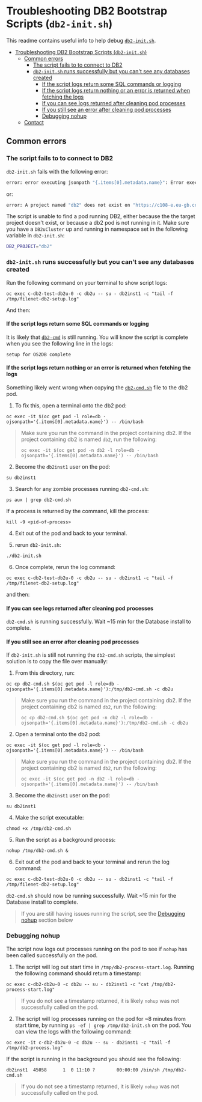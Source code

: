 # Troubleshooting DB2 Bootstrap Scripts (`db2-init.sh`)

This readme contains useful info to help debug [`db2-init.sh`](./db2-init.sh).

- [Troubleshooting DB2 Bootstrap Scripts (`db2-init.sh`)](#troubleshooting-db2-bootstrap-scripts---db2-initsh--)
  * [Common errors](#common-errors)
    + [The script fails to to connect to DB2](#the-script-fails-to-to-connect-to-db2)
    + [`db2-init.sh` runs successfully but you can't see any databases created](#-db2-initsh--runs-successfully-but-you-can-t-see-any-databases-created)
      - [If the script logs return some SQL commands or logging](#if-the-script-logs-return-some-sql-commands-or-logging)
      - [If the script logs return nothing or an error is returned when fetching the logs](#if-the-script-logs-return-nothing-or-an-error-is-returned-when-fetching-the-logs)
      - [If you can see logs returned after cleaning pod processes](#if-you-can-see-logs-returned-after-cleaning-pod-processes)
      - [If you still see an error after cleaning pod processes](#if-you-still-see-an-error-after-cleaning-pod-processes)
      - [Debugging nohup](#debugging-nohup)
  * [Contact](#contact)


## Common errors

### The script fails to to connect to DB2


`db2-init.sh` fails with the following error:

```bash
error: error executing jsonpath "{.items[0].metadata.name}": Error executing template: array index out of bounds: index 0, length 0.
```

or: 

```bash
error: A project named "db2" does not exist on "https://c108-e.eu-gb.containers.cloud.ibm.com:32718".
```

The script is unable to find a pod running DB2, either because the the target project doesn't exist, or because a db2 pod is not running in it. Make sure you have a `DB2uCluster` up and running in namespace set in the following variable in `db2-init.sh`:

```bash
DB2_PROJECT="db2"
```

### `db2-init.sh` runs successfully but you can't see any databases created

Run the following command on your terminal to show script logs:

```
oc exec c-db2-test-db2u-0 -c db2u -- su - db2inst1 -c "tail -f /tmp/filenet-db2-setup.log"
```

And then:

#### If the script logs return some SQL commands or logging

It is likely that [`db2-cmd`](./db2-cmd.sh) is still running. You will know the script is complete when you see the following line in the logs:

```
setup for OS2DB complete
```

#### If the script logs return nothing or an error is returned when fetching the logs

Something likely went wrong when copying the [`db2-cmd.sh`](./db2-cmd.sh) file to the db2 pod.

1. To fix this, open a terminal onto the db2 pod:

```
oc exec -it $(oc get pod -l role=db -ojsonpath='{.items[0].metadata.name}') -- /bin/bash
```

> Make sure you run the command in the project containing db2. If the project containing db2 is named `db2`, run the following:
>```
>oc exec -it $(oc get pod -n db2 -l role=db -ojsonpath='{.items[0].metadata.name}') -- /bin/bash
>```

2. Become the `db2inst1` user on the pod:

```
su db2inst1
```

3. Search for any zombie processes running `db2-cmd.sh`:

```
ps aux | grep db2-cmd.sh
```

If a process is returned by the command, kill the process:

```
kill -9 <pid-of-process>
```

4. Exit out of the pod and back to your terminal.

5. rerun `db2-init.sh`:

```
./db2-init.sh
```


6. Once complete, rerun the log command:

```
oc exec c-db2-test-db2u-0 -c db2u -- su - db2inst1 -c "tail -f /tmp/filenet-db2-setup.log"
```

and then:

#### If you can see logs returned after cleaning pod processes

`db2-cmd.sh` is running successfully. Wait ~15 min for the Database install to complete.

#### If you still see an error after cleaning pod processes

If `db2-init.sh` is still not running the `db2-cmd.sh` scripts, the simplest solution is to copy the file over manually:

1. From this directory, run:

```
oc cp db2-cmd.sh $(oc get pod -l role=db -ojsonpath='{.items[0].metadata.name}'):/tmp/db2-cmd.sh -c db2u
```

> Make sure you run the command in the project containing db2. If the project containing db2 is named `db2`, run the following:
>```
>oc cp db2-cmd.sh $(oc get pod -n db2 -l role=db -ojsonpath='{.items[0].metadata.name}'):/tmp/db2-cmd.sh -c db2u
>```

2. Open a terminal onto the db2 pod:

```
oc exec -it $(oc get pod -l role=db -ojsonpath='{.items[0].metadata.name}') -- /bin/bash
```

> Make sure you run the command in the project containing db2. If the project containing db2 is named `db2`, run the following:
>```
>oc exec -it $(oc get pod -n db2 -l role=db -ojsonpath='{.items[0].metadata.name}') -- /bin/bash
>```

3. Become the `db2inst1` user on the pod:

```
su db2inst1
```

4. Make the script executable:

```
chmod +x /tmp/db2-cmd.sh
```

5. Run the script as a background process:

```
nohup /tmp/db2-cmd.sh &
```

6. Exit out of the pod and back to your terminal and rerun the log command:

```
oc exec c-db2-test-db2u-0 -c db2u -- su - db2inst1 -c "tail -f /tmp/filenet-db2-setup.log"
```

`db2-cmd.sh` should now be running successfully. Wait ~15 min for the Database install to complete.

> If you are still having issues running the script, see the [Debugging nohup](#debugging-nohup) section below

### Debugging nohup

The script now logs out processes running on the pod to see if `nohup` has been called successfully on the pod.

1. The script will log out start time in `/tmp/db2-process-start.log`. Running the following command should return a timestamp:

```
oc exec c-db2-db2u-0 -c db2u -- su - db2inst1 -c "cat /tmp/db2-process-start.log"                            
```
> If you do not see a timestamp returned, it is likely `nohup` was not successfully called on the pod. 

2. The script will log processes running on the pod for ~8 minutes from start time, by running `ps -ef | grep /tmp/db2-init.sh` on the pod. You can view the logs with the following command:

```
oc exec -it c-db2-db2u-0 -c db2u -- su - db2inst1 -c "tail -f /tmp/db2-process.log"
```

If the script is running in the background you should see the following:

```
db2inst1  45058      1  0 11:10 ?        00:00:00 /bin/sh /tmp/db2-cmd.sh
```
> If you do not see a timestamp returned, it is likely `nohup` was not successfully called on the pod. 
